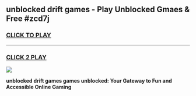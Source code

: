 
## unblocked drift games - Play Unblocked Gmaes & Free #zcd7j
<h3>
<a href="https://news.freeplayer.one?title=unblocked_drift_games&ref=26F">CLICK TO PLAY</a></h3>
<hr>

<h3>
<a href="https://news.freeplayer.one?title=unblocked_drift_games&ref=26F">CLICK 2 PLAY</a>
  
</h3>

<a href="https://news.freeplayer.one?title=unblocked_drift_games&ref=26F/"><img src="https://clearcache.store/games.png"></a>


**unblocked drift games games unblocked: Your Gateway to Fun and Accessible Online Gaming**
